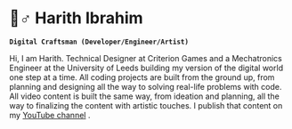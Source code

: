# 🚴♂️ Harith Ibrahim

**`Digital Craftsman (Developer/Engineer/Artist)`**


Hi, I am Harith. Technical Designer at Criterion Games and a Mechatronics Engineer at the University of Leeds building my version of the digital world one step at a time. All coding projects are built from the ground up, from planning and designing all the way to solving real-life problems with code. All video content is built the same way, from ideation and planning, all the way to finalizing the content with artistic touches. I publish that content on my [YouTube channel]([https://www.google.com](https://www.youtube.com/channel/UCA9jGYuPfr4R4TnghOvC1YA)) .









<!--
**HarithSami/HarithSami** is a ✨ _special_ ✨ repository because its `README.md` (this file) appears on your GitHub profile.

Here are some ideas to get you started:

- 🔭 I’m currently working on ...
- 🌱 I’m currently learning ...
- 👯 I’m looking to collaborate on ...
- 🤔 I’m looking for help with ...
- 💬 Ask me about ...
- 📫 How to reach me: ...
- 😄 Pronouns: ...
- ⚡ Fun fact: ...
-->
